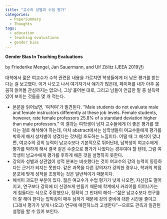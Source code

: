 ```yaml
---
title: "교수의 성별과 수업 평가"
categories:
  - PaperSummary
  - Thoughts
tags:
  - education
  - teaching evalustions
  - gender bias
---
```


**Gender Bias In Teaching Evaluations**

by Friederike Mengel, Jan Sauermann, and Ulf Zölitz
(JEEA 2019년)

<!--
> This paper provides new evidence on gender bias in teaching evaluations. We exploit a quasi-experimental dataset of 19,952 student evaluations of university faculty in a context where students are randomly allocated to female or male instructors. Despite the fact that neither students' grades nor self-study hours are affected by the instructor's gender, we find that women receive systematically lower teaching evaluations than their male colleagues. This bias is driven by male students' evaluations, is larger for mathematical courses and particularly pronounced for junior women. The gender bias in teaching evaluations we document may have direct as well as indirect effects on the career progression of women by affecting junior women's confidence and through the reallocation of instructor resources away from research and towards teaching.
-->

대학에서 젊은 여교수가 수학 관련된 내용을 가르치면 학생들에게 더 낮은 평가를 받는다는 걸 보고했다. 이거 나오고 나서 여기저기서 얘기가 많은데, 페이퍼를 내가 아주 꼼꼼히 읽어볼 관심까지는 없으니, 그냥 훑어본 대로, 그리고 남들이 언급한 말 중 설득력 있어 보이는 것들을 몇 개 적는다.

- 본문을 읽어보면, '여적여'가 발견된다. "Male students do not evaluate male and female instructors differently at these job levels. Female students, however, rate female professors 25.8% of a standard deviation higher than male professors." 이 결과는 여학생이 남자 교수들에게 더 좋은 평가를 했다는 걸로 해석해야 하는데, 마치 abstract에서는 남학생들이 여교수들에게 평가를 박하게 해서 성차별이 생겼다는 것처럼 호도하는 느낌이다. 어떨 때 그 해석이 맞냐면, 여교수의 강의 능력이 남교수보다 기본적으로 뛰어난데, 남학생이 여교수에게 평가를 박하게 해서 결국 같은 수준으로 평가가 나왔다는 경우여야 할 텐데, 그럼 여학생이 남교수에게 평가를 후하게 해준 것을 설명하지 못한다. 
- 강의자 성별과 상관없이 성적 분포는 비슷했다는 것이 여교수의 강의 능력이 동등하다는 근거가 되지는 못한다. 같은 과목을 다른 강의자가 강의한 경우나, 학과의 학점 분포에 맞게 성적을 조정하는 것은 일반적이기 때문이다.
- 해석이 과도한 부분이 있다. 젊은 여교수가 수업 평가가 낮게 나오면, 자신감도 떨어지고, 연구보다 강의에 더 신경쓰게 만들기 때문에 학계에서 커리어를 이어나가는 게 힘들다는 식으로 주장했으나, 정확히 그 반대의 해석--"젊은 남교수보다 연구를 더 잘 해야 한다는 압박감이 매우 심하기 때문에 강의 준비에 대한 시간을 줄이고 (그래서 평가가 낮게 나오고) 연구에 매진하느라 고생한다"--으로도 관측과 일관된 설명을 할 수 있어 보인다.
